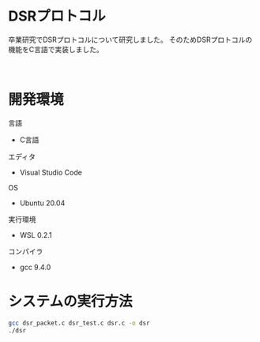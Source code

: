 # DSRプロトコル

卒業研究でDSRプロトコルについて研究しました。
そのためDSRプロトコルの機能をC言語で実装しました。

<br>

# 開発環境

言語

- C言語

エディタ

- Visual Studio Code

OS

- Ubuntu 20.04

実行環境

- WSL 0.2.1

コンパイラ

- gcc 9.4.0

# システムの実行方法

```bash
gcc dsr_packet.c dsr_test.c dsr.c -o dsr
./dsr
```

